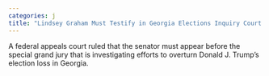 ```yaml
---
categories: j
title: "Lindsey Graham Must Testify in Georgia Elections Inquiry Court Rules"
---
```

A federal appeals court ruled that the senator must appear before the special grand jury that is investigating efforts to overturn Donald J. Trump’s election loss in Georgia.
